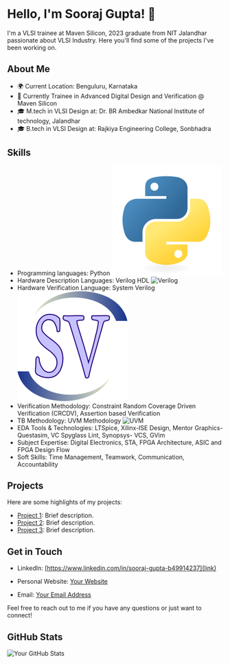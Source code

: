 # Hello, I'm Sooraj Gupta! 👋

I'm a VLSI trainee at Maven Silicon, 2023 graduate from NIT Jalandhar passionate about VLSI Industry. Here you'll find some of the projects I've been working on.

## About Me

- 🌍 Current Location: Benguluru, Karnataka
- 💼 Currently Trainee in Advanced Digital Design and Verification @ Maven Silicon
- 🎓 M.tech in VLSI Design at: Dr. BR Ambedkar National Institute of technology, Jalandhar
- 🎓 B.tech in VLSI Design at: Rajkiya Engineering College, Sonbhadra
## Skills

- Programming languages: Python ![Python](https://raw.githubusercontent.com/devicons/devicon/master/icons/python/python-original.svg)
- Hardware Description Languages: Verilog HDL ![Verilog](https://cdn.icon-icons.com/icons2/2415/PNG/512/verilog_plain_wordmark_logo_icon_146279.png)
- Hardware Verification Language: System Verilog ![SystemVerilog](https://raw.githubusercontent.com/devicons/devicon/master/icons/systemverilog/systemverilog-original.svg)
- Verification Methodology: Constraint Random Coverage Driven Verification (CRCDV), Assertion based Verification
- TB Methodology: UVM Methodology ![UVM](https://www.eda.ncsu.edu/wiki/images/0/07/UVM_Logo.png)
- EDA Tools & Technologies: LTSpice, Xilinx-ISE Design, Mentor Graphics- Questasim, VC Spyglass Lint, Synopsys- VCS, GVim
- Subject Expertise: Digital Electronics, STA, FPGA Architecture, ASIC and FPGA Design Flow
- Soft Skills: Time Management, Teamwork, Communication, Accountability
## Projects

Here are some highlights of my projects:

- [Project 1](link): Brief description.
- [Project 2](link): Brief description.
- [Project 3](link): Brief description.

## Get in Touch

- LinkedIn: [https://www.linkedin.com/in/sooraj-gupta-b49914237](link)

- Personal Website: [Your Website](link)
- Email: [Your Email Address](suraj2475@gmail.com)

Feel free to reach out to me if you have any questions or just want to connect!

## GitHub Stats

![Your GitHub Stats](https://github-readme-stats.vercel.app/api?username=yourusername&show_icons=true&theme=radical)
